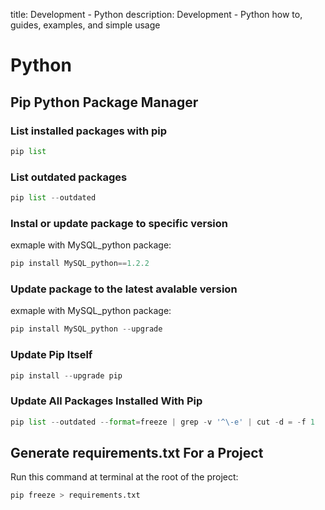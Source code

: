 title: Development - Python
description: Development - Python how to, guides, examples, and simple usage

# Python

## Pip Python Package Manager

### List installed packages with pip

```python
pip list
```

### List outdated packages

```python
pip list --outdated
```

### Instal or update package to specific version

exmaple with MySQL_python package:

```python
pip install MySQL_python==1.2.2
```

### Update package to the latest avalable version

exmaple with MySQL_python package:

```python
pip install MySQL_python --upgrade
```

### Update Pip Itself

```python
pip install --upgrade pip
```

### Update All Packages Installed With Pip

```python
pip list --outdated --format=freeze | grep -v '^\-e' | cut -d = -f 1  | xargs -n1 pip install -U
```

## Generate requirements.txt For a Project

Run this command at terminal at the root of the project:

```python
pip freeze > requirements.txt
```
